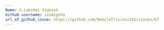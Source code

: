 ```yaml
---
Name: S.Lakshmi Vignesh
Github username: izumigoto
url_of_github_issue: https://github.com/NebulaTris/oss101/issues/67
---
```

